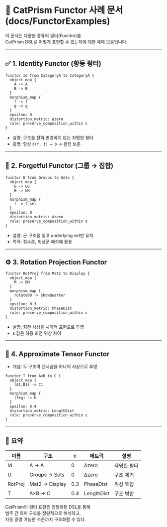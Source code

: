 # 🔀 CatPrism Functor 사례 문서 (docs/FunctorExamples)

이 문서는 다양한 종류의 펑터(Functor)를  
CatPrism DSL로 어떻게 표현할 수 있는지에 대한 예제 모음입니다.

---

## ✅ 1. Identity Functor (항등 펑터)

```cat
functor Id from CategoryA to CategoryA {
  object_map {
    A -> A
    B -> B
  }
  morphism_map {
    f -> f
    g -> g
  }
  epsilon: 0
  distortion_metric: Δzero
  rule: preserve_composition_within ε
}
```

- 설명: 구조를 전혀 변경하지 않는 자명한 펑터
- 증명: 항상 `δ(f, f) = 0` → 완전 보존

---

## 🔁 2. Forgetful Functor (그룹 → 집합)

```cat
functor U from Groups to Sets {
  object_map {
    G -> UG
    H -> UH
  }
  morphism_map {
    f -> f_set
  }
  epsilon: 0
  distortion_metric: Δzero
  rule: preserve_composition_within ε
}
```

- 설명: 군 구조를 잊고 underlying set만 유지
- 목적: 정수론, 위상군 해석에 활용

---

## ⚙️ 3. Rotation Projection Functor

```cat
functor RotProj from Mat2 to Display {
  object_map {
    M -> DM
  }
  morphism_map {
    rotate90 -> showQuarter
  }
  epsilon: 0.3
  distortion_metric: PhaseDist
  rule: preserve_composition_within ε
}
```

- 설명: 회전 사상을 시각적 표현으로 투영
- ε 값은 허용 회전 위상 차이

---

## 🔮 4. Approximate Tensor Functor

- 개념: 두 구조의 텐서곱을 하나의 사상으로 투영

```cat
functor T from A×B to C {
  object_map {
    (A1,B1) -> C1
  }
  morphism_map {
    (f⊗g) -> h
  }
  epsilon: 0.4
  distortion_metric: LengthDist
  rule: preserve_composition_within ε
}
```

---

## 📘 요약

| 이름 | 구조 | ε | 메트릭 | 설명 |
|------|------|----|--------|------|
| Id | A → A | 0 | Δzero | 자명한 펑터 |
| U | Groups → Sets | 0 | Δzero | 구조 제거 |
| RotProj | Mat2 → Display | 0.3 | PhaseDist | 위상 투영 |
| T | A×B → C | 0.4 | LengthDist | 구조 병합 |

CatPrism의 펑터 표현은 정형화된 DSL을 통해  
범주 간 의미 구조를 정량적으로 해석하고,  
자동 증명 가능한 수준까지 구조화할 수 있다.
